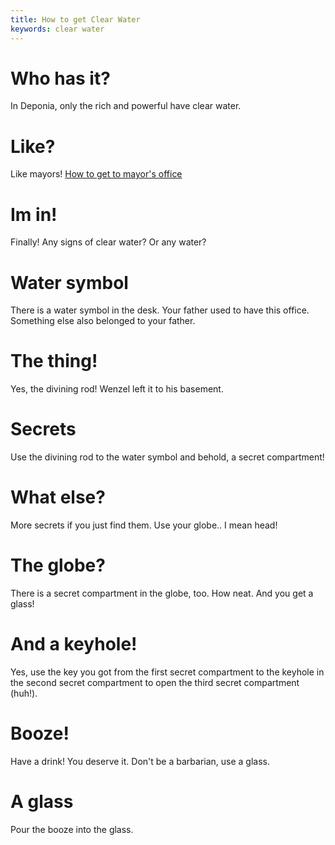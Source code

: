 ```yaml
---
title: How to get Clear Water
keywords: clear water
---
```

# Who has it?
In Deponia, only the rich and powerful have clear water.

# Like?
Like mayors! [How to get to mayor's office][mayor]

# Im in!
Finally! Any signs of clear water? Or any water?

# Water symbol
There is a water symbol in the desk. Your father used to have this office. Something else also belonged to your father.

# The thing!
Yes, the divining rod! Wenzel left it to his basement.

# Secrets
Use the divining rod to the water symbol and behold, a secret compartment!

# What else?
More secrets if you just find them. Use your globe.. I mean head!

# The globe?
There is a secret compartment in the globe, too. How neat. And you get a glass!

# And a keyhole!
Yes, use the key you got from the first secret compartment to the keyhole in the second secret compartment to
open the third secret compartment (huh!).

# Booze!
Have a drink! You deserve it. Don't be a barbarian, use a glass.

# A glass
Pour the booze into the glass.

<!-- INTERNAL LINKS -->
[mayor]: /04-village/mayors-office/index.md
